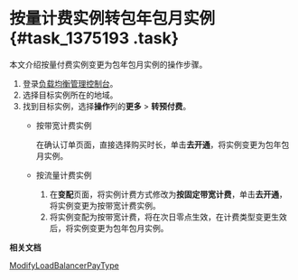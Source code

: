 # 按量计费实例转包年包月实例 {#task_1375193 .task}

本文介绍按量付费实例变更为包年包月实例的操作步骤。

1.  登录[负载均衡管理控制台](https://slb.console.aliyun.com/slb)。
2.  选择目标实例所在的地域。
3.  找到目标实例，选择**操作**列的**更多** \> **转预付费**。 
    -   按带宽计费实例

        在确认订单页面，直接选择购买时长，单击**去开通**，将实例变更为包年包月实例。

    -   按流量计费实例
        1.  在**变配**页面，将实例计费方式修改为**按固定带宽计费**，单击**去开通**，将实例变更为按带宽计费实例。
        2.  将实例变配为按带宽计费，将在次日零点生效，在计费类型变更生效后，将实例变更为包年包月实例。

**相关文档**  


[ModifyLoadBalancerPayType](../../../../cn.zh-CN/API参考/负载均衡实例/ModifyLoadBalancerPayType.md#)

